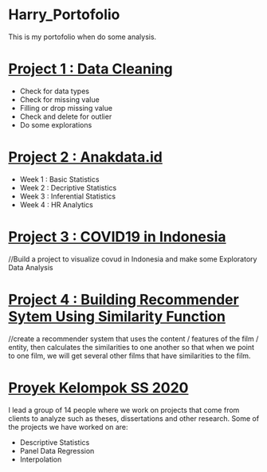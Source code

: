 # Harry_Portofolio
This is my portofolio when do some analysis.
# [Project 1 : Data Cleaning](https://github.com/harrymaringantua/harrymaringantua.github.io/tree/main/Data%20Cleaning)
* Check for data types
* Check for missing value
* Filling or drop missing value
* Check and delete for outlier
* Do some explorations

# [Project 2 : Anakdata.id](https://github.com/harrymaringantua/harrymaringantua.github.io/tree/main/Anakdata.id)
* Week 1 : Basic Statistics
* Week 2 : Decriptive Statistics
* Week 3 : Inferential Statistics
* Week 4 : HR Analytics

# [Project 3 : COVID19 in Indonesia](https://github.com/harrymaringantua/harrymaringantua.github.io/tree/main/Covid-19%20Project)
//Build a project to visualize covud in Indonesia and make some Exploratory Data Analysis

# [Project 4 : Building Recommender Sytem Using Similarity Function ](https://github.com/harrymaringantua/harrymaringantua.github.io/tree/main/Building%20Recommender%20System%20using%20SImilarity%20Function%20in%20Python)
//create a recommender system that uses the content / features of the film / entity, then calculates the similarities to one another so that when we point to one film, we will get several other films that have similarities to the film.

# [Proyek Kelompok SS 2020](https://github.com/harrymaringantua/harrymaringantua.github.io/tree/main/Proyek%20Kelompok%20SS)
I lead a group of 14 people where we work on projects that come from clients to analyze such as theses, dissertations and other research. Some of the projects we have worked on are:
* Descriptive Statistics
* Panel Data Regression
* Interpolation

